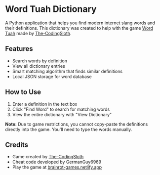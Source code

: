 # Word Tuah Dictionary

A Python application that helps you find modern internet slang words and their definitions. This dictionary was created to help with the game [Word Tuah](https://brainrot-games.netlify.app/) made by [The-CodingSloth](https://github.com/The-CodingSloth/brainrot-games).

## Features

- Search words by definition
- View all dictionary entries
- Smart matching algorithm that finds similar definitions
- Local JSON storage for word database

## How to Use

1. Enter a definition in the text box
2. Click "Find Word" to search for matching words
3. View the entire dictionary with "View Dictionary"

**Note:** Due to game restrictions, you cannot copy-paste the definitions directly into the game. You'll need to type the words manually.

## Credits

- Game created by [The-CodingSloth](https://github.com/The-CodingSloth/brainrot-games)
- Cheat code developed by GermanGuy6969
- Play the game at [brainrot-games.netlify.app](https://brainrot-games.netlify.app/)
